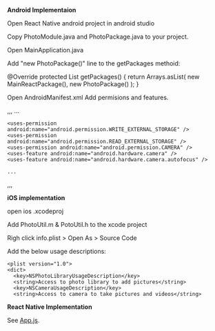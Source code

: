 **Android Implementaion**

Open React Native android project in android studio

Copy PhotoModule.java and PhotoPackage.java to your project.

Open MainApplication.java

Add "new PhotoPackage()" line to the getPackages methoid:

   @Override
    protected List<ReactPackage> getPackages() {
      return Arrays.<ReactPackage>asList(
          new MainReactPackage(),
              new PhotoPackage()
      );
    }

Open AndroidManifest.xml 
Add permisions and features.

,,,
<manifest>
    ...

    <uses-permission android:name="android.permission.WRITE_EXTERNAL_STORAGE" />
    <uses-permission android:name="android.permission.READ_EXTERNAL_STORAGE" />
    <uses-permission android:name="android.permission.CAMERA" />
    <uses-feature android:name="android.hardware.camera" />
    <uses-feature android:name="android.hardware.camera.autofocus" />
    
    ...
,,,

**iOS implementation**

open ios .xcodeproj

Add PhotoUtil.m & PotoUtil.h to the xcode project

Righ click info.plist > Open As > Source Code

Add the below usage descriptions:

```
<plist version="1.0">
<dict>
  <key>NSPhotoLibraryUsageDescription</key>
  <string>Access to photo library to add pictures</string>
  <key>NSCameraUsageDescription</key>
  <string>Access to camera to take pictures and videos</string>
  ```

  **React Native Implementation**

  See [App.js](https://github.com/eloew/NativePhoto/blob/master/App.js).